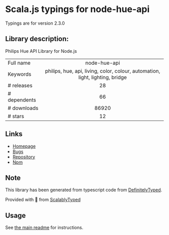 
# Scala.js typings for node-hue-api

Typings are for version 2.3.0

## Library description:
Philips Hue API Library for Node.js

|                    |                 |
| ------------------ | :-------------: |
| Full name          | node-hue-api |
| Keywords           | philips, hue, api, living, color, colour, automation, light, lighting, bridge |
| # releases         | 28 |
| # dependents       | 66 |
| # downloads        | 86920 |
| # stars            | 12 |

## Links
- [Homepage](https://github.com/peter-murray/node-hue-api#readme)
- [Bugs](https://github.com/peter-murray/node-hue-api/issues)
- [Repository](https://github.com/peter-murray/node-hue-api)
- [Npm](https://www.npmjs.com/package/node-hue-api)
    


## Note
This library has been generated from typescript code from [DefinitelyTyped](https://definitelytyped.org).

Provided with :purple_heart: from [ScalablyTyped](https://github.com/oyvindberg/ScalablyTyped)

## Usage
See [the main readme](../../readme.md) for instructions.


